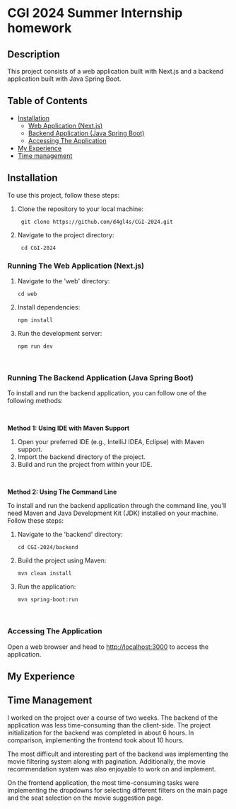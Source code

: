 # CGI 2024 Summer Internship homework

## Description

This project consists of a web application built with Next.js and a backend application built with Java Spring Boot.

## Table of Contents

- [Installation](#installation)
  - [Web Application (Next.js)](#user-content-web-application-nextjs)
  - [Backend Application (Java Spring Boot)](#backend-application-java-spring-boot)
  - [Accessing The Application](#accessing-the-application)
- [My Experience](#contributing)
- [Time management](#time-management)

## Installation

To use this project, follow these steps:

1. Clone the repository to your local machine:

   ```  
    git clone https://github.com/d4gl4s/CGI-2024.git
   ```

2. Navigate to the project directory:
  
   ```
    cd CGI-2024
    ```
   
### Running The Web Application (Next.js)

1. Navigate to the 'web' directory:
   
   ```
   cd web
   ```
   
2. Install dependencies:
   
   ```
   npm install
   ```
   
3. Run the development server:
   
   ```
   npm run dev
   ```

<br/>

### Running The Backend Application (Java Spring Boot)

To install and run the backend application, you can follow one of the following methods:

<br/>

**Method 1: Using IDE with Maven Support**

1. Open your preferred IDE (e.g., IntelliJ IDEA, Eclipse) with Maven support.
2. Import the backend directory of the project.
3. Build and run the project from within your IDE.

<br/>

**Method 2: Using The Command Line**

To install and run the backend application through the command line, you'll need Maven and Java Development Kit (JDK) installed on your machine. Follow these steps:

1. Navigate to the 'backend' directory:
   
   ```
   cd CGI-2024/backend
   ```
   
2. Build the project using Maven:

   ```
   mvn clean install
   ```
  
3. Run the application:

   ```
   mvn spring-boot:run
   ```
<br/>

### Accessing The Application

Open a web browser and head to [http://localhost:3000](http://localhost:3000) to access the application.

## My Experience

## Time Management

I worked on the project over a course of two weeks. The backend of the application was less time-consuming than the client-side. The project initialization for the backend was completed in about 6 hours. In comparison, implementing the frontend took about 10 hours.

The most difficult and interesting part of the backend was implementing the movie filtering system along with pagination. Additionally, the movie recommendation system was also enjoyable to work on and implement.

On the frontend application, the most time-consuming tasks were implementing the dropdowns for selecting different filters on the main page and the seat selection on the movie suggestion page.

